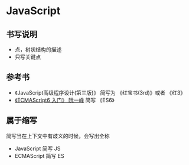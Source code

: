# JavaScript

## 书写说明

* 点，树状结构的描述
* 只写关键点


## 参考书

* 《JavaScript高级程序设计(第三版)》 简写为 《红宝书(3rd)》或者 《红3》
* [《ECMAScript6 入门》 阮一峰](http://es6.ruanyifeng.com/#docs/symbol) 简写 《ES6》

## 属于缩写

简写当在上下文中有歧义的时候，会写出全称

* JavaScript 简写 JS
* ECMAScript 简写 ES